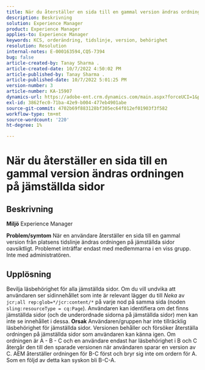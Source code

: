 ```yaml
---
title: När du återställer en sida till en gammal version ändras ordningen på jämställda sidor
description: Beskrivning
solution: Experience Manager
product: Experience Manager
applies-to: Experience Manager
keywords: KCS, orderändring, tidslinje, version, behörighet
resolution: Resolution
internal-notes: E-000163594,CQ5-7394
bug: false
article-created-by: Tanay Sharma .
article-created-date: 10/7/2022 4:50:02 PM
article-published-by: Tanay Sharma .
article-published-date: 10/7/2022 5:01:25 PM
version-number: 3
article-number: KA-15907
dynamics-url: https://adobe-ent.crm.dynamics.com/main.aspx?forceUCI=1&pagetype=entityrecord&etn=knowledgearticle&id=65f57811-6046-ed11-bba2-0022480868ff
exl-id: 3862fec0-71ba-42e9-b004-477eb4901abe
source-git-commit: 4702b69f883128bf305ec64f012ef01903f3f582
workflow-type: tm+mt
source-wordcount: '220'
ht-degree: 1%

---
```


# När du återställer en sida till en gammal version ändras ordningen på jämställda sidor

## Beskrivning

<b>Miljö</b>
Experience Manager


<b>Problem/symtom</b>
När en användare återställer en sida till en gammal version från platsens tidslinje ändras ordningen på jämställda sidor oavsiktligt. Problemet inträffar endast med medlemmarna i en viss grupp. Inte med administratören.


## Upplösning


Bevilja läsbehörighet för alla jämställda sidor. Om du vill undvika att användaren ser sidinnehållet som inte är relevant lägger du till *Neka* av `jcr;all rep:glob=*/jcr:content/*` på varje nod på samma sida (noden `sling:resourceType = cq:Page`). Användaren kan identifiera om det finns jämställda sidor (och de underordnade sidorna på jämställda sidor) men kan inte se innehållet i dessa.
<b>Orsak</b>
Användaren/gruppen har inte tillräcklig läsbehörighet för jämställda sidor. Versionen behåller och försöker återställa ordningen på jämställda sidor som användaren kan känna igen. Om ordningen är A - B - C och en användare endast har läsbehörighet i B och C återgår den till den sparade versionen när användaren sparar en version av C. AEM återställer ordningen för B-C först och bryr sig inte om ordern för A. Som en följd av detta kan syskon bli B-C-A.

